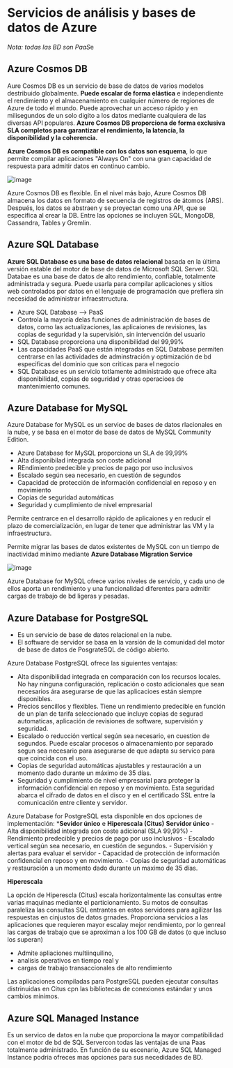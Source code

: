 # Servicios de análisis y bases de datos de Azure

*Nota: todas las BD son PaaS*e

## Azure Cosmos DB

Aure Cosmos DB es un servicio de base de datos de varios modelos destribuido globalmente. **Puede escalar de forma elástica** e independiente el rendimiento y el almacenamiento en cualquier número de regiones de Azure de todo el mundo. Puede aprovechar un acceso rápido y en milisegundos de un solo digito a los datos mediante cualquiera de las diversas API populares. **Azure Cosmos DB proporciona de forma exclusiva SLA completos para garantizar el rendimiento, la latencia, la disponibilidad y la coherencia.**

**Azure Cosmos DB es compatible con los datos son esquema**, lo que permite compilar aplicaciones "Always On" con una gran capacidad de respuesta para admitir datos en continuo cambio.

![image](https://docs.microsoft.com/es-mx/learn/azure-fundamentals/azure-database-fundamentals/media/azure-cosmos-db-1c115364.png)

Azure Cosmos DB es flexible. En el nivel más bajo, Azure Cosmos DB almacena los datos en formato de secuencia de registros de átomos (ARS). Después, los datos se abstraen y se proyectan como una API, que se especifica al crear la DB. Entre las opciones se incluyen SQL, MongoDB, Cassandra, Tables y Gremlin.

## Azure SQL Database

**Azure SQL Database es una base de datos relacional** basada en la última versión estable del motor de base de datos de Microsoft SQL Server. SQL Databae es una base de datos de alto rendimiento, confiable, totalmente administrada y segura. Puede usarla para compilar aplicaciones y sitios web controlados por datos en el lenguaje de programación que prefiera sin necesidad de administrar infraestrructura.

- Azure SQL Database --> PaaS
- Controla la mayoría delas funciones de administración de bases de datos, como las actualizaciones, las aplicaiones de revisiones, las copias de seguridad y la supervisión, sin intervención del usuario
- SQL Database proporciona una disponibilidad del 99,99%
- Las capacidades PaaS que están integradas en SQL Database permiten centrarse en las actividades de adminstración y optimización de bd especificas del dominio que son criticas para el negocio
- SQL Database es un servicio totlamente administrado que ofrece alta disponibilidad, copias de seguridad y otras operacioes de mantenimiento comunes.

## Azure Database for MySQL

Azure Database for MySQL es un servioc de bases de datos rlacionales en la nube, y se basa en el motor de base de datos de MySQL Community Edition.
- Azure Database for MySQL proporciona un SLA de 99,99%
- Alta disponibilad integrada son coste adicional
- REndimiento predecible y precios de pago por uso inclusivos
- Escalado según sea necesario, en cuestión de segundos
- Capacidad de protección de información confidencial en reposo y en movimiento
- Copias de seguridad automáticas
- Seguridad y cumplimiento de nivel empresarial

Permite centrarce en el desarrollo rápido de aplicaiones y en reducir el plazo de comercialización, en lugar de tener que administrar las VM y la infraestructura.

Permite migrar las bases de datos existentes de MySQL con un tiempo de inactividad mínimo mediante **Azure Database Migration Service**

![image](https://docs.microsoft.com/es-mx/learn/azure-fundamentals/azure-database-fundamentals/media/azure-db-for-mysql-conceptual-diagram-02e2a10a.png)

Azure Database for MySQL ofrece varios niveles de servicio, y cada uno de ellos aporta un rendimiento y una funcionalidad diferentes para admitir cargas de trabajo de bd ligeras y pesadas.

## Azure Database for PostgreSQL

- Es un servicio de base de datos relacional en la nube.
- El software de servidor se basa en la varsión de la comunidad del motor de base de datos de PosgrateSQL de código abierto.

Azure Database PostgreSQL ofrece las siguientes ventajas:

- Alta disponibilidad integrada en comparación con los recursos locales. No hay ninguna configuración, replicación o costo adicionales que sean necesarios ára asegurarse de que las aplicacioes están siempre disponibles.
- Precios sencillos y flexibles. Tiene un rendimiento predecible en función de un plan de tarifa seleccionado que incluye copias de segurad automaticas, aplicación de revisiones de software, supervisión y seguridad.
- Escalado o reducción vertical según sea necesario, en cuestion de segundos. Puede escalar procesos o almacenamiento por separado segun sea necesario para asegurarse de que adapta su servico para que coincida con el uso.
- Copias de seguridad automáticas ajustables y restauración a un momento dado durante un máximo de 35 días.
- Seguridad y cumplimiento de nivel empresarial para proteger la información confidencial en reposo y en movimiento. Esta seguridad abarca el cifrado de datos en el disco y en el certificado SSL entre la comunicación entre cliente y servidor.

Azure Database for PostgreSQL esta disponible en dos opciones de implementación: ***Sevidor único** e **Hiperescala (Citus)**
**Servidor único**
    - Alta disponibilidad integrada son coste adicional (SLA 99,99%)
    - Rendimiento predecible y precios de pago por uso inclusivos
    - Escalado vertical según sea necesario, en cuestión de segundos.
    - Supervisión y alertas para evaluar el servidor
    - Capacidad de protección de información confidencial en reposo y en movimiento.
    - Copias de seguridad automáticas y restauración a un momento dado durante un maximo de 35 días.

**Hiperescala**

La opción de Hiperescla (Citus) escala horizontalmente  las consultas entre varias maquinas mediante el particionamiento. Su motos de consultas paraleliza las consultas SQL entrantes en estos servidores para agilizar las respuestas en cinjustos de datos grnades. Proporciona servicios a las aplicaciones que requieren mayor escalay mejor rendimiento, por lo genreal las cargas de trabajo que se aproximan a los 100 GB de datos (o que incluso los superan)

- Admite apliaciones multiinquilino,
- analisis operativos en tiempo real y
- cargas de trabajo transaccionales de alto rendimiento

Las aplicaciones compiladas para PostgreSQL pueden ejecutar consultas distrinuidas en Citus cpn las bibliotecas de conexiones estándar y unos cambios minimos.

## Azure SQL Managed Instance

Es un servico de datos en la nube que proporciona la mayor compatibilidad con el motor de bd de SQL Servercon todas las ventajas de una Paas totalmente administrado. En función de su escenario, Azure SQL Managed Instance podria ofreces mas opciones para sus necedidades de BD.
